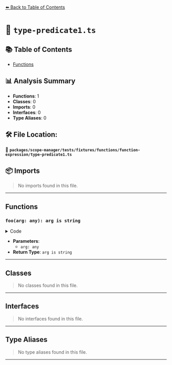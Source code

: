 [⬅️ Back to Table of Contents](../../../../../../index.md)

# 📄 `type-predicate1.ts`

## 📚 Table of Contents

- [Functions](#functions)

## 📊 Analysis Summary

- **Functions**: 1
- **Classes**: 0
- **Imports**: 0
- **Interfaces**: 0
- **Type Aliases**: 0

## 🛠️ File Location:
📂 **`packages/scope-manager/tests/fixtures/functions/function-expression/type-predicate1.ts`**

## 📦 Imports

> No imports found in this file.


---

## Functions

### `foo(arg: any): arg is string`

<details><summary>Code</summary>

```ts
function (arg: any): arg is string {
  return typeof arg === 'string';
}
```
</details>

- **Parameters**:
  - `arg: any`
- **Return Type**: `arg is string`

---

## Classes

> No classes found in this file.


---

## Interfaces

> No interfaces found in this file.


---

## Type Aliases

> No type aliases found in this file.


---